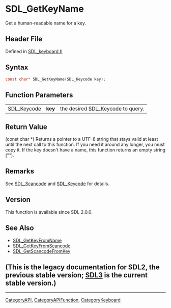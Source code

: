 # SDL_GetKeyName

Get a human-readable name for a key.

## Header File

Defined in [SDL_keyboard.h](https://github.com/libsdl-org/SDL/blob/SDL2/include/SDL_keyboard.h)

## Syntax

```c
const char* SDL_GetKeyName(SDL_Keycode key);
```

## Function Parameters

|                            |         |                                                  |
| -------------------------- | ------- | ------------------------------------------------ |
| [SDL_Keycode](SDL_Keycode) | **key** | the desired [SDL_Keycode](SDL_Keycode) to query. |

## Return Value

(const char *) Returns a pointer to a UTF-8 string that stays valid at
least until the next call to this function. If you need it around any
longer, you must copy it. If the key doesn't have a name, this function
returns an empty string ("").

## Remarks

See [SDL_Scancode](SDL_Scancode) and [SDL_Keycode](SDL_Keycode) for
details.

## Version

This function is available since SDL 2.0.0.

## See Also

- [SDL_GetKeyFromName](SDL_GetKeyFromName)
- [SDL_GetKeyFromScancode](SDL_GetKeyFromScancode)
- [SDL_GetScancodeFromKey](SDL_GetScancodeFromKey)


## (This is the legacy documentation for SDL2, the previous stable version; [SDL3](https://wiki.libsdl.org/SDL3/) is the current stable version.)



----
[CategoryAPI](CategoryAPI), [CategoryAPIFunction](CategoryAPIFunction), [CategoryKeyboard](CategoryKeyboard)

